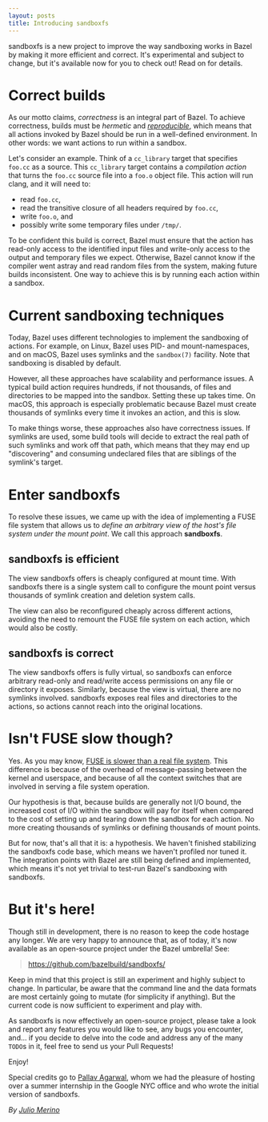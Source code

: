 ```yaml
---
layout: posts
title: Introducing sandboxfs
---
```


sandboxfs is a new project to improve the way sandboxing works in Bazel by
making it more efficient and correct.  It's experimental and subject to
change, but it's available now for you to check out! Read on for details.

# Correct builds

As our motto claims, *correctness* is an integral part of Bazel. To achieve
correctness, builds must be *hermetic* and
[*reproducible*](https://reproducible-builds.org/), which means that all
actions invoked by Bazel should be run in a well-defined environment. In
other words: we want actions to run within a sandbox.

Let's consider an example. Think of a `cc_library` target that specifies
`foo.cc` as a source. This `cc_library` target contains a *compilation
action* that turns the `foo.cc` source file into a `foo.o` object file.
This action will run clang, and it will need to:
*  read `foo.cc`,
*  read the transitive closure of all headers required by `foo.cc`,
*  write `foo.o`, and
*  possibly write some temporary files under `/tmp/`.

To be confident this build is correct, Bazel must ensure that the action
has read-only access to the identified input files and write-only access to
the output and temporary files we expect. Otherwise, Bazel cannot know if
the compiler went astray and read random files from the system, making
future builds inconsistent. One way to achieve this is by running each
action within a sandbox.

# Current sandboxing techniques

Today, Bazel uses different technologies to implement the sandboxing of
actions. For example, on Linux, Bazel uses PID- and mount-namespaces, and
on macOS, Bazel uses symlinks and the `sandbox(7)` facility. Note that
sandboxing is disabled by default.

However, all these approaches have scalability and performance issues. A
typical build action requires hundreds, if not thousands, of files and
directories to be mapped into the sandbox. Setting these up takes time. On
macOS, this approach is especially problematic because Bazel must create
thousands of symlinks every time it invokes an action, and this is slow.

To make things worse, these approaches also have correctness issues. If
symlinks are used, some build tools will decide to extract the real path of
such symlinks and work off that path, which means that they may end up
"discovering" and consuming undeclared files that are siblings of the
symlink's target.

# Enter sandboxfs

To resolve these issues, we came up with the idea of implementing a FUSE file
system that allows us to *define an arbitrary view of the host's file system
under the mount point*. We call this approach **sandboxfs**.

## sandboxfs is efficient

The view sandboxfs offers is cheaply configured at mount time. With
sandboxfs there is a single system call to configure the mount point versus
thousands of symlink creation and deletion system calls.

The view can also be reconfigured cheaply across different actions,
avoiding the need to remount the FUSE file system on each action, which
would also be costly.

## sandboxfs is correct

The view sandboxfs offers is fully virtual, so sandboxfs can enforce
arbitrary read-only and read/write access permissions on any file or
directory it exposes. Similarly, because the view is virtual, there are no
symlinks involved. sandboxfs exposes real files and directories to the
actions, so actions cannot reach into the original locations.

# Isn't FUSE slow though?

Yes. As you may know, [FUSE is slower than a real file
system](https://www.usenix.org/system/files/conference/fast17/fast17-vangoor.pdf).
This difference is because of the overhead of message-passing between the
kernel and userspace, and because of all the context switches that are
involved in serving a file system operation.

Our hypothesis is that, because builds are generally not I/O bound, the
increased cost of I/O within the sandbox will pay for itself when compared
to the cost of setting up and tearing down the sandbox for each action.  No
more creating thousands of symlinks or defining thousands of mount points.

But for now, that's all that it is: a hypothesis. We haven't finished
stabilizing the sandboxfs code base, which means we haven't profiled nor
tuned it. The integration points with Bazel are still being defined and
implemented, which means it's not yet trivial to test-run Bazel's
sandboxing with sandboxfs.

# But it's here!

Though still in development, there is no reason to keep the code hostage
any longer. We are very happy to announce that, as of today, it's now
available as an open-source project under the Bazel umbrella! See:

> https://github.com/bazelbuild/sandboxfs/

Keep in mind that this project is still an experiment and highly subject to
change. In particular, be aware that the command line and the data formats
are most certainly going to mutate (for simplicity if anything). But the
current code is now sufficient to experiment and play with.

As sandboxfs is now effectively an open-source project, please take a look
and report any features you would like to see, any bugs you encounter,
and...  if you decide to delve into the code and address any of the many
`TODO`s in it, feel free to send us your Pull Requests!

Enjoy!

Special credits go to [Pallav Agarwal](https://github.com/pallavagarwal07),
whom we had the pleasure of hosting over a summer internship in the Google
NYC office and who wrote the initial version of sandboxfs.

*By [Julio Merino](http://julio.meroh.net/)*
